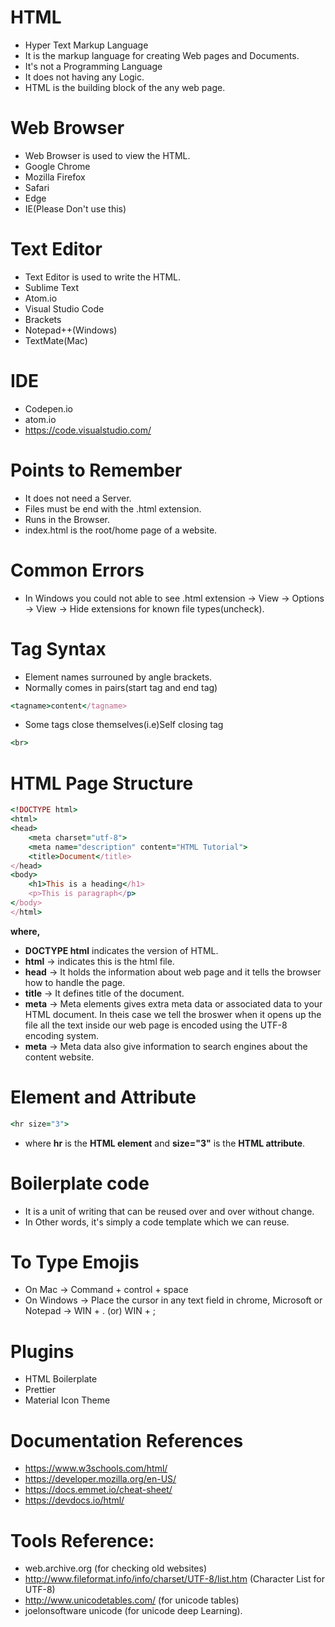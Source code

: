 # HTML

- Hyper Text Markup Language 
- It is the markup language for creating Web pages and Documents.
- It's not a Programming Language 
- It does not having any Logic.
- HTML is the building block of the any web page. 

# Web Browser

- Web Browser is used to view the HTML.
- Google Chrome
- Mozilla Firefox
- Safari
- Edge
- IE(Please Don't use this)

# Text Editor

- Text Editor is used to write the HTML.
- Sublime Text
- Atom.io
- Visual Studio Code
- Brackets
- Notepad++(Windows)
- TextMate(Mac)

# IDE

- Codepen.io
- atom.io
- https://code.visualstudio.com/

# Points to Remember

- It does not need a Server.
- Files must be end with the .html extension.
- Runs in the Browser.
- index.html is the root/home page of a website.

# Common Errors

- In Windows you could not able to see .html extension -> View -> Options -> View -> Hide extensions for known file types(uncheck).

# Tag Syntax

- Element names surrouned by angle brackets.
- Normally comes in pairs(start tag and end tag)
```ruby
<tagname>content</tagname>
```
- Some tags close themselves(i.e)Self closing tag
```ruby
<br>
```

# HTML Page Structure

```ruby
<!DOCTYPE html>
<html>
<head>
    <meta charset="utf-8">
    <meta name="description" content="HTML Tutorial">
    <title>Document</title>
</head>
<body>
    <h1>This is a heading</h1>
    <p>This is paragraph</p>
</body>
</html>
```
__where,__
- __DOCTYPE html__ indicates the version of HTML.
- __html__ -> indicates this is the html file.
- __head__ -> It holds the information about web page and it tells the browser how to handle the page.
- __title__ -> It defines title of the document.  
- __meta__ -> Meta elements gives extra meta data or associated data to your HTML document. In theis case we tell the broswer when it opens up the file all the text inside our web page is encoded using the UTF-8 encoding system.  
- __meta__ -> Meta data also give information to search engines about the content website.


# Element and Attribute

```ruby
<hr size="3">
```
- where __hr__ is the __HTML element__ and __size="3"__ is the __HTML attribute__.

# Boilerplate code

- It is a unit of writing that can be reused over and over without change.
- In Other words, it's simply a code template which we can reuse.

# To Type Emojis

- On  Mac -> Command + control + space
- On Windows -> Place the cursor in any text field in chrome, Microsoft or Notepad -> WIN + . (or) WIN + ;

# Plugins

- HTML Boilerplate
- Prettier
- Material Icon Theme

# Documentation References

- https://www.w3schools.com/html/
- https://developer.mozilla.org/en-US/
- https://docs.emmet.io/cheat-sheet/
- https://devdocs.io/html/


# Tools Reference: 

- web.archive.org (for checking old websites)
- http://www.fileformat.info/info/charset/UTF-8/list.htm (Character List for UTF-8)
- http://www.unicodetables.com/ (for unicode tables) 
- joelonsoftware unicode (for unicode deep Learning).
